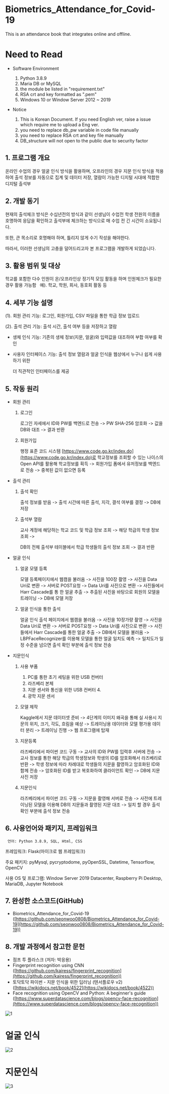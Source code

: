 # Biometrics_Attendance_for_Covid-19
This is an attendance book that integrates online and offline.


# Need to Read
- Software Environment
    1. Python 3.8.9
    2. Maria DB or MySQL
    3. the module be listed in "requirement.txt"
    4. RSA crt and key formatted as ".pem"
    5. Windows 10 or Window Server 2012 ~ 2019

- Notice
    1. This is Korean Document. If you need English ver, raise a issue which require me to upload a Eng ver.
    2. you need to replace db_pw variable in code file manually
    3. you need to replace RSA crt and key file manually
    4. DB_structure will not open to the public due to security factor


## 1. **프로그램 개요**

 온라인 수업의 경우 얼굴 인식 방식을 활용하며, 오프라인의 경우 지문 인식 방식을 적용하여 출석 정보를 자동으로 집계 및 데이터 저장, 열람이 가능한 디지털 시대에 적합한 디지털 출석부

## 2. 개발 동기

현재의 출석체크 방식은 수십년전의 방식과 같이 선생님이 수업전 학생 전원의 이름을 호명하여 응답을 확인하고 출석부에 체크하는 방식으로 매 수업 전 긴 시간이 소요됩니다.

또한, 큰 목소리로 호명해야 하며, 틀리지 않게 수기 작성을 해야한다.

따라서, 이러한 선생님의 고충을 덜어드리고자 본 프로그램을 개발하게 되었습니다.

## 3. 활용 범위 및 대상

학교를 포함한 다수 인원이 온/오프라인상 정기적 모임 활동을 하며 인원체크가 필요한 경우 활용 가능함   예). 학교, 학원, 회사, 동호회 활동 등

## 4. 세부 기능 설명

(1). 회원 관리 기능: 로그인, 회원가입, CSV 파일을 통한 학급 정보 업로드

(2). 출석 관리 기능: 출석 시간, 출석 여부 등을 저장하고 열람

- 생체 인식 기능: 기존의 생체 정보(지문, 얼굴)와 입력값을 대조하여 부합 여부를 확인
- 사용자 인터페이스 기능: 출석 정보 열람과 얼굴 인식을 웹상에서 누구나 쉽게 사용하기 위한
    
    더 직관적인 인터페이스를 제공
    

## 5. 작동 원리

- 회원 관리
    1. 로그인
        
        로그인 자세에서 ID와 PW를 백엔드로 전송 -> PW SHA-256 암호화 -> 값을 DB와 대조 -> 결과 반환
        
    2. 회원가입
        
        행정 표준 코드 시스템 [https://www.code.go.kr/index.do](https://www.code.go.kr/index.do)로 학교정보를 조회할 수 있는 나이스의 Open API를 활용해 학교정보를 획득 -> 회원가입 폼에서 유저정보를 백엔드로 전송 -> 중복된 값이 없으면 등록
        
- 출석 관리
    1. 출석 확인
        
        출석 정보를 받음 -> 출석 시간에 따른 출석, 지각, 결석 여부를 결정 -> DB에 저장
        
    2. 출석부 열람
        
        교사 계정에 해당하는 학교 코드 및 학급 정보 조회 -> 해당 학급의 학생 정보 조회 ->
        
        DB의 전체 출석부 테이블에서 학급 학생들의 출석 정보 조회 -> 결과 반환 
        
- 얼굴 인식
    1. 얼굴 모델 등록
        
        모델 등록페이지에서 웹캠을 불러옴 -> 사진을 100장 촬영 -> 사진을 Data Uri로 변환 -> 서버로 POST요청 -> Data Uri를 사진으로 변환 -> 사진들에서 Harr Cascade를 통 한 얼굴 추출 -> 추출된 사진을 바탕으로 회원의 모델을 트레이닝 -> DB에 모델 저장
        
    2. 얼굴 인식을 통한 출석
        
        얼굴 인식 출석 페이지에서 웹캠을 불러옴 -> 사진을 10장가량 촬영 -> 사진을 Data Uri로 변환 -> 서버로 POST요청 -> Data Uri를 사진으로 변환 -> 사진들에서 Harr Cascade를 통한 얼굴 추출 -> DB에서 모델을 불러옴 -> LBPFaceRecognizer를 이용해 모델을 통한 얼굴 일치도 예측 -> 일치도가 일정 수준을 넘으면 출석 확인 부분에 출석 정보 전송 
        
- 지문인식
    1. 사용 부품
        1. PC를 통한 초기 세팅을 위한 USB 컨버터 
        2. 라즈베리 본체
        3. 지문 센서와 통신을 위한 USB 컨버터 4. 
        4. 광학 지문 센서
    2. 모델 제작
        
        Kaggle에서 지문 데이터셋 준비 -> 4단계의 이미지 왜곡을 통해 실 사용시 지문의 위치, 크기, 각도, 흐림을 예상 -> 트레이닝용 데이터와 모델 평가용 데이터 분리 -> 트레이닝 진행 -> 웹 프로그램에 탑재
        
    3. 지문등록
        
        라즈베리에서 파이썬 코드 구동 -> 교사의 ID와 PW를 입력후 서버에 전송 -> 교사 정보를 통한 해당 학급의 학생정보와 학생의 ID를 암호화해서 라즈베리로 반환 -> 학생 정보에 따라 차례대로 학생들의 지문을 촬영하고 암호화된 ID와 함께 전송 -> 암호화된 ID를 받고 복호화하여 클라이언트 확인 -> DB에 지문 사진 저장
        
    4. 지문인식
        
        라즈베리에서 파이썬 코드 구동 -> 지문을 촬영해 서버로 전송 -> 사전에 트레이닝된 모델을 이용해 DB의 지문들과 촬영된 지문 대조 -> 일치 할 경우 출석 확인 부분에 출석 정보 전송
        

## 6. **사용언어와 패키지, 프레임워크**

     언어: Python 3.8.9, SQL, Html, CSS

프레임워크: Flask(마이크로 웹 프레임워크)

주요 패키지: pyMysql, pycryptodome, pyOpenSSL, Datetime, Tensorflow, OpenCV

사용 OS 및 프로그램: Window Server 2019 Datacenter, Raspberry Pi Desktop, MariaDB, Jupyter Notebook

## 7. 완성한 소스코드(GitHub)

- Biometrics_Attendance_for_Covid-19 ([https://github.com/seonwoo0808/Biometrics_Attendance_for_Covid-19](https://github.com/seonwoo0808/Biometrics_Attendance_for_Covid-19))

## 8. 개발 과정에서 참고한 문헌

- 점프 투 플라스크 (저자: 박응용)
- Fingerprint recognition using CNN ([https://github.com/kairess/fingerprint_recognition](https://github.com/kairess/fingerprint_recognition))
- 토닥토닥 파이썬 - 지문 인식을 위한 딥러닝 (텐서플로우 v2) ([https://wikidocs.net/book/4522](https://wikidocs.net/book/4522))
- Face recognition using OpenCV and Python: A beginner's guide ([https://www.superdatascience.com/blogs/opencv-face-recognition](https://www.superdatascience.com/blogs/opencv-face-recognition))

![1](https://user-images.githubusercontent.com/59224587/139520591-9e0e64d6-a68f-4298-8f8c-33edf93b2d88.PNG)

# 얼굴 인식
![2](https://user-images.githubusercontent.com/59224587/139520593-0b3b02bb-e8dd-436f-b8f3-d888107de0a1.PNG)

# 지문인식
![3](https://user-images.githubusercontent.com/59224587/139520595-da96c91e-22cc-402b-a260-5a1f47c52375.PNG)

